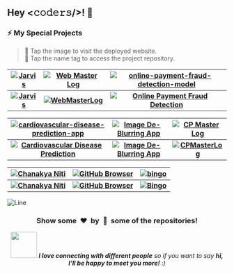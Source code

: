 ## Hey <𝚌𝚘𝚍𝚎𝚛𝚜/>! 👋

### ⚡️ My Special Projects 

> 🔗 Tap the image to visit the deployed website. <br />
> 📁 Tap the name tag to access the project repository.

| [![Jarvis](https://github.com/user-attachments/assets/dd6ce951-c71c-4972-b83e-93c225acf2ef)](https://jarvis-ai-assistant.streamlit.app/) | [![Web Master Log](https://github.com/user-attachments/assets/c92c3de6-9704-4b74-a0e5-d66ca209e081)](https://web-master-log.vercel.app/) | [![online-payment-fraud-detection-model](https://github.com/user-attachments/assets/7028a1ab-2f93-4dbb-a187-f1c17b15d697)](https://online-payment-fraud-detector.streamlit.app/) |
|:---:|:---:|:---:|
| **[![Jarvis](https://img.shields.io/badge/Jarvis-indigo?style=for-the-badge)](https://github.com/Avdhesh-Varshney/Jarvis)** | **[![WebMasterLog](https://img.shields.io/badge/WebMasterLog-00aaff?style=for-the-badge)](https://github.com/Avdhesh-Varshney/WebMasterLog)** | **[![Online Payment Fraud Detection](https://img.shields.io/badge/Fraud-Detection-blueviolet?style=for-the-badge)](https://github.com/Avdhesh-Varshney/online-payment-fraud-detection-app)** |

| [![cardiovascular-disease-prediction-app](https://github.com/user-attachments/assets/c0ccaf1c-4168-4852-8f3a-4cdffbe6fdb6)](https://cvd-risk-prediction-app.streamlit.app/) | [![Image De-Blurring App](https://github.com/user-attachments/assets/83f7778e-17fa-4184-a41a-54b4415644e3)](https://image-de-blurring-application.streamlit.app/) | [![CP Master Log](https://github.com/user-attachments/assets/0f3b005d-16ed-412e-95ff-4df027b26fb9)](https://cpmasterlog.streamlit.app/) |
|:---:|:---:|:---:|
| **[![Cardiovascular Disease Prediction](https://img.shields.io/badge/CVD-Prediction-gold?style=for-the-badge)](https://github.com/Avdhesh-Varshney/cardiovascular-disease-prediction-app)** | **[![Image De-Blurring App](https://img.shields.io/badge/Image-DeBlurring-yellowgreen?style=for-the-badge)](https://github.com/Avdhesh-Varshney/image-de-blurring-app)** | **[![CPMasterLog](https://img.shields.io/badge/CPMasterLog-crimson?style=for-the-badge)](https://github.com/Avdhesh-Varshney/CPMasterLog)** |

| [![Chanakya Niti](https://github.com/user-attachments/assets/a9e67ffc-bdd7-4bbe-9530-e60dc1b67340)](https://chanakya-niti.vercel.app/) | [![GitHub Browser](https://github.com/user-attachments/assets/2ef967e0-0bd6-452e-adc0-f932e972f735)](https://browser-github.vercel.app/) | [![bingo](https://github.com/user-attachments/assets/a58cf2e3-450c-488a-83b8-412b1dbdfd2e)](https://bingo-qhvk.onrender.com/) |
|:---:|:---:|:---:|
| **[![Chanakya Niti](https://img.shields.io/badge/Chanakya-Niti-orange?style=for-the-badge)](https://github.com/Avdhesh-Varshney/chanakya-niti)** | **[![GitHub Browser](https://img.shields.io/badge/GitHub-Browser-teal?style=for-the-badge)](https://github.com/Avdhesh-Varshney/github-browser)** | **[![Bingo](https://img.shields.io/badge/Bingo-Game-pink?style=for-the-badge)](https://github.com/Avdhesh-Varshney/bingo)** |

![Line](https://user-images.githubusercontent.com/85225156/171937799-8fc9e255-9889-4642-9c92-6df85fb86e82.gif)

<div align="center">
  <h3 align="center">Show some &nbsp;❤️&nbsp; by &nbsp;🌟&nbsp; some of the repositories!</h3>
  <img src="https://media.giphy.com/media/LnQjpWaON8nhr21vNW/giphy.gif" width="60"> <em><b>I love connecting with different people</b> so if you want to say <b>hi, I'll be happy to meet you more!</b> :)</em>
</div>
